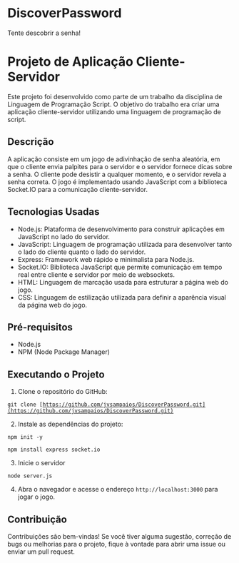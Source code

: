 # DiscoverPassword
Tente descobrir a senha!

# Projeto de Aplicação Cliente-Servidor

Este projeto foi desenvolvido como parte de um trabalho da disciplina de Linguagem de Programação Script. O objetivo do trabalho era criar uma aplicação cliente-servidor utilizando uma linguagem de programação de script.

## Descrição

A aplicação consiste em um jogo de adivinhação de senha aleatória, em que o cliente envia palpites para o servidor e o servidor fornece dicas sobre a senha. O cliente pode desistir a qualquer momento, e o servidor revela a senha correta. O jogo é implementado usando JavaScript com a biblioteca Socket.IO para a comunicação cliente-servidor.

## Tecnologias Usadas

- Node.js: Plataforma de desenvolvimento para construir aplicações em JavaScript no lado do servidor.
- JavaScript: Linguagem de programação utilizada para desenvolver tanto o lado do cliente quanto o lado do servidor.
- Express: Framework web rápido e minimalista para Node.js.
- Socket.IO: Biblioteca JavaScript que permite comunicação em tempo real entre cliente e servidor por meio de websockets.
- HTML: Linguagem de marcação usada para estruturar a página web do jogo.
- CSS: Linguagem de estilização utilizada para definir a aparência visual da página web do jogo.

## Pré-requisitos

- Node.js
- NPM (Node Package Manager)

## Executando o Projeto

1. Clone o repositório do GitHub:

<code>git clone [https://github.com/jvsampaios/DiscoverPassword.git](https://github.com/jvsampaios/DiscoverPassword.git)</code>

2. Instale as dependências do projeto:

<code>npm init -y</code>

<code>npm install express socket.io</code>

3. Inicie o servidor
   
<code>node server.js</code>

4. Abra o navegador e acesse o endereço `http://localhost:3000` para jogar o jogo.

## Contribuição

Contribuições são bem-vindas! Se você tiver alguma sugestão, correção de bugs ou melhorias para o projeto, fique à vontade para abrir uma issue ou enviar um pull request.





